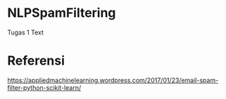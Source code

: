 # NLPSpamFiltering
Tugas 1 Text

# Referensi
https://appliedmachinelearning.wordpress.com/2017/01/23/email-spam-filter-python-scikit-learn/
